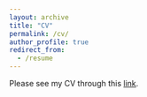 ```yaml
---
layout: archive
title: "CV"
permalink: /cv/
author_profile: true
redirect_from:
  - /resume
---
```


Please see my CV through this [link](https://jiayijessietong.github.io/files/Jiayi_Tong_CV_2022_nov.pdf).
